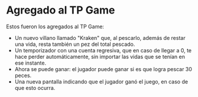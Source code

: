 # Agregado al TP Game
Estos fueron los agregados al TP Game:
- Un nuevo villano llamado "Kraken" que, al pescarlo, además de restar una vida, resta también un pez del total pescado.
- Un temporizador con una cuenta regresiva, que en caso de llegar a 0, te hace perder automáticamente, sin importar las vidas que se tenían en ese instante.
- Ahora se puede ganar: el jugador puede ganar si es que logra pescar 30 peces.
- Una nueva pantalla indicando que el jugador ganó el juego, en caso de que esto ocurra.
